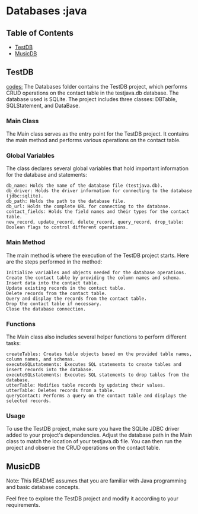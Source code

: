 # Databases :java

## Table of Contents
- [TestDB](#testdb)
- [MusicDB](#musicdb)

## TestDB
[codes:](./TestDB)
The Databases folder contains the TestDB project, which performs CRUD operations on the contact table in the testjava.db database. The database used is SQLite. The project includes three classes: DBTable, SQLStatement, and DataBase.

### Main Class

The Main class serves as the entry point for the TestDB project. It contains the main method and performs various operations on the contact table.
### Global Variables

The class declares several global variables that hold important information for the database and statements:

    db_name: Holds the name of the database file (testjava.db).
    db_driver: Holds the driver information for connecting to the database (jdbc:sqlite).
    db_path: Holds the path to the database file.
    db_url: Holds the complete URL for connecting to the database.
    contact_fields: Holds the field names and their types for the contact table.
    new_record, update_record, delete_record, query_record, drop_table: Boolean flags to control different operations.

### Main Method

The main method is where the execution of the TestDB project starts. Here are the steps performed in the method:

    Initialize variables and objects needed for the database operations.
    Create the contact table by providing the column names and schema.
    Insert data into the contact table.
    Update existing records in the contact table.
    Delete records from the contact table.
    Query and display the records from the contact table.
    Drop the contact table if necessary.
    Close the database connection.

### Functions

The Main class also includes several helper functions to perform different tasks:

    createTables: Creates table objects based on the provided table names, column names, and schemas.
    executeSQLstatements: Executes SQL statements to create tables and insert records into the database.
    executeSQLstatements: Executes SQL statements to drop tables from the database.
    utterTable: Modifies table records by updating their values.
    utterTable: Deletes records from a table.
    queryContact: Performs a query on the contact table and displays the selected records.

### Usage

To use the TestDB project, make sure you have the SQLite JDBC driver added to your project's dependencies. Adjust the database path in the Main class to match the location of your testjava.db file. You can then run the project and observe the CRUD operations on the contact table.

## MusicDB
Note: This README assumes that you are familiar with Java programming and basic database concepts.

Feel free to explore the TestDB project and modify it according to your requirements.
